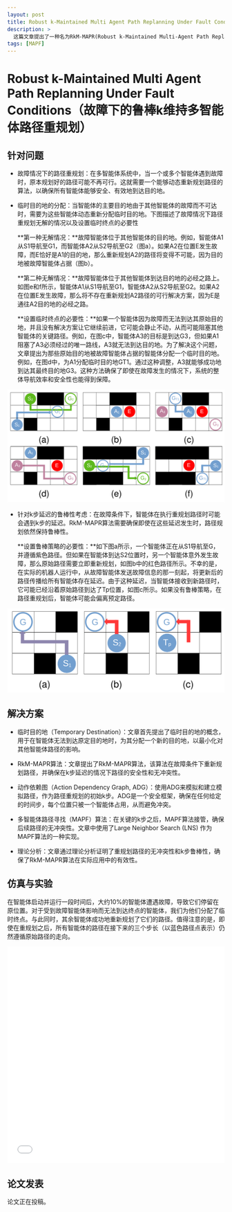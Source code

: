 ```yaml
---
layout: post
title: Robust k-Maintained Multi Agent Path Replanning Under Fault Conditions（故障下的鲁棒k维持多智能体路径重规划）
description: >
  这篇文章提出了一种名为RkM-MAPR(Robust k-Maintained Multi-Agent Path Replanning)的算法，用于解决多智能体系统中因故障导致的路径重规划问题，通过动态分配临时目的地和考虑k步延迟来增强路径规划的鲁棒性。它利用行动依赖图(ADG)和多智能体路径寻找(MAPF)算法来确保重规划路径的安全性和无冲突性。
tags: [MAPF]
---
```

# Robust k-Maintained Multi Agent Path Replanning Under Fault Conditions（故障下的鲁棒k维持多智能体路径重规划）
## 针对问题

* 故障情况下的路径重规划：在多智能体系统中，当一个或多个智能体遇到故障时，原本规划好的路径可能不再可行。这就需要一个能够动态重新规划路径的算法，以确保所有智能体能够安全、有效地到达目的地。

* 临时目的地的分配：当智能体的主要目的地由于其他智能体的故障而不可达时，需要为这些智能体动态重新分配临时目的地。下图描述了故障情况下路径重规划无解的情况以及设置临时终点的必要性


    **第一种无解情况：**故障智能体位于其他智能体的目的地。例如，智能体A1从S1导航至G1，而智能体A2从S2导航至G2（图a）。如果A2在位置E发生故障，而E恰好是A1的目的地，那么重新规划A2的路径将变得不可能，因为目的地被故障智能体占据（图b）。

    **第二种无解情况：**故障智能体位于其他智能体到达目的地的必经之路上。如图e和f所示，智能体A1从S1导航至G1，智能体A2从S2导航至G2。如果A2在位置E发生故障，那么将不存在重新规划A2路径的可行解决方案，因为E是通往A2目的地的必经之路。

    **设置临时终点的必要性：**如果一个智能体因为故障而无法到达其原始目的地，并且没有解决方案让它继续前进，它可能会静止不动，从而可能阻塞其他智能体的关键路径。例如，在图c中，智能体A3的目标是到达G3，但如果A1阻塞了A3必须经过的唯一路线，A3就无法到达目的地。为了解决这个问题，文章提出为那些原始目的地被故障智能体占据的智能体分配一个临时目的地。例如，在图d中，为A1分配临时目的地GT1。通过这种调整，A3就能够成功地到达其最终目的地G3。这种方法确保了即使在故障发生的情况下，系统的整体导航效率和安全性也能得到保障。
        
![TD](/pictures/TD.png "TD")

* 针对k步延迟的鲁棒性考虑：在故障条件下，智能体在执行重规划路径时可能会遇到k步的延迟。RkM-MAPR算法需要确保即使在这些延迟发生时，路径规划依然保持鲁棒性。

    **设置鲁棒策略的必要性：**如下图a所示，一个智能体正在从S1导航至G，并遵循紫色路径。但如果在智能体到达S2位置时，另一个智能体意外发生故障，那么原始路径需要立即重新规划，如图b中的红色路径所示。不幸的是，在实际的机器人运行中，从故障智能体发送故障信息的那一刻起，将更新后的路径传播给所有智能体存在延迟。由于这种延迟，当智能体接收到新路径时，它可能已经沿着原始路径到达了Tp位置，如图c所示。如果没有鲁棒策略，在路径重规划后，智能体可能会偏离预定路径。

![R](/pictures/R.png "R")

## 解决方案

* 临时目的地（Temporary Destination）：文章首先提出了临时目的地的概念，用于在智能体无法到达原定目的地时，为其分配一个新的目的地，以最小化对其他智能体路径的影响。

* RkM-MAPR算法：文章提出了RkM-MAPR算法，该算法在故障条件下重新规划路径，并确保在k步延迟的情况下路径的安全性和无冲突性。

* 动作依赖图（Action Dependency Graph, ADG）：使用ADG来模拟和建立模拟路径，作为路径重规划的初始k步。ADG是一个安全框架，确保在任何给定的时间步，每个位置只被一个智能体占用，从而避免冲突。

* 多智能体路径寻找（MAPF）算法：在关键的k步之后，MAPF算法接管，确保后续路径的无冲突性。文章中使用了Large Neighbor Search (LNS) 作为MAPF算法的一种实现。

* 理论分析：文章通过理论分析证明了重规划路径的无冲突性和k步鲁棒性，确保了RkM-MAPR算法在实际应用中的有效性。



## 仿真与实验
在智能体启动并运行一段时间后，大约10%的智能体遭遇故障，导致它们停留在原位置。对于受到故障智能体影响而无法到达终点的智能体，我们为他们分配了临时终点。与此同时，其余智能体成功地重新规划了它们的路径。值得注意的是，即使在重规划之后，所有智能体的路径在接下来的三个步长（以蓝色路径点表示）仍然遵循原始路径的走向。
<iframe src="//player.bilibili.com/player.html?isOutside=true&aid=113039579808528&bvid=BV1gcsuehEkf&cid=25623072410&p=1" scrolling="no"  border="0"  frameborder="no"  framespacing="0" allowfullscreen="true" width="100%"  height="500px"> </iframe>
      
## 论文发表
论文正在投稿。

